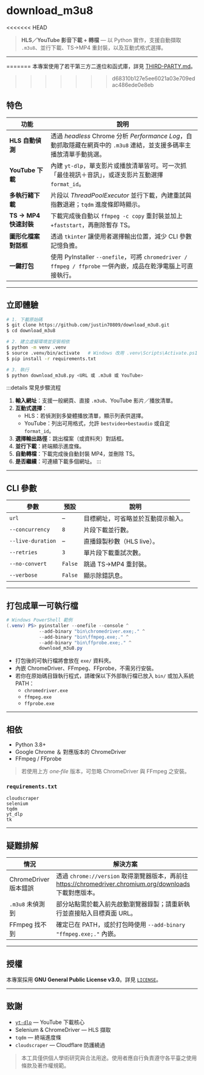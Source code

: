 ﻿# download_m3u8

<<<<<<< HEAD
> **HLS／YouTube 影音下載 + 轉檔** — 以 Python 實作，支援自動擷取 `.m3u8`、並行下載、TS→MP4 重封裝，以及互動式格式選擇。

---
=======
本專案使用了若干第三方二進位和函式庫，詳見 [THIRD-PARTY.md](THIRD-PARTY.md)。
>>>>>>> d68310b127e5ee6021a03e709edac486ede0e8eb

## 特色

| 功能 | 說明 |
|------|------|
| **HLS 自動偵測** | 透過 *headless* Chrome 分析 *Performance Log*，自動抓取隱藏在網頁中的 `.m3u8` 連結，並支援多碼率主播放清單手動挑選。 |
| **YouTube 下載** | 內建 `yt‑dlp`，單支影片或播放清單皆可。可一次抓「最佳視訊＋音訊」，或逐支影片互動選擇 `format_id`。 |
| **多執行緒下載** | 片段以 *ThreadPoolExecutor* 並行下載，內建重試與指數退避；`tqdm` 進度條即時顯示。 |
| **TS → MP4 快速封裝** | 下載完成後自動以 `ffmpeg -c copy` 重封裝並加上 `+faststart`，再刪除暫存 TS。 |
| **圖形化檔案對話框** | 透過 `tkinter` 讓使用者選擇輸出位置，減少 CLI 參數記憶負擔。 |
| **一鍵打包** | 使用 PyInstaller `--onefile`，可將 `chromedriver / ffmpeg / ffprobe` 一併內嵌，成品在乾淨電腦上可直接執行。 |

---

## 立即體驗

```bash
# 1. 下載原始碼
$ git clone https://github.com/justin70809/download_m3u8.git
$ cd download_m3u8

# 2. 建立虛擬環境並安裝相依
$ python -m venv .venv
$ source .venv/bin/activate   # Windows 改用 .venv\Scripts\Activate.ps1
$ pip install -r requirements.txt

# 3. 執行
$ python download_m3u8.py <URL 或 .m3u8 或 YouTube>
```

:::details 常見步驟流程
1. **輸入網址**：支援一般網頁、直接 `.m3u8`、YouTube 影片／播放清單。
2. **互動式選擇**：
   - HLS：若偵測到多變體播放清單，顯示列表供選擇。
   - YouTube：列出可用格式，允許 `bestvideo+bestaudio` 或自定 `format_id`。
3. **選擇輸出路徑**：跳出檔案（或資料夾）對話框。
4. **並行下載**：終端顯示進度條。
5. **自動轉檔**：下載完成後自動封裝 MP4，並刪除 TS。
6. **是否繼續**：可連續下載多個網址。
:::

---

## CLI 參數

| 參數 | 預設 | 說明 |
|------|------|------|
| `url` | – | 目標網址，可省略並於互動提示輸入。 |
| `--concurrency` | `8` | 片段下載並行數。 |
| `--live-duration` | – | 直播錄製秒數（HLS live）。 |
| `--retries` | `3` | 單片段下載重試次數。 |
| `--no-convert` | `False` | 跳過 TS→MP4 重封裝。 |
| `--verbose` | `False` | 顯示除錯訊息。 |

---

## 打包成單一可執行檔

```powershell
# Windows PowerShell 範例
(.venv) PS> pyinstaller --onefile --console ^
            --add-binary "bin\chromedriver.exe;." ^
            --add-binary "bin\ffmpeg.exe;." ^
            --add-binary "bin\ffprobe.exe;." ^
            download_m3u8.py
```

- 打包後的可執行檔將會放在 `exe/` 資料夾。
- 內嵌 ChromeDriver、FFmpeg、FFprobe，不需另行安裝。
- 若你在原始碼目錄執行程式，請確保以下外部執行檔已放入 `bin/` 或加入系統 PATH：
  - `chromedriver.exe`
  - `ffmpeg.exe`
  - `ffprobe.exe`

---

## 相依

- Python 3.8+
- Google Chrome ＆ 對應版本的 ChromeDriver
- FFmpeg / FFprobe

> 若使用上方 *one‑file* 版本，可忽略 ChromeDriver 與 FFmpeg 之安裝。

### `requirements.txt`

```
cloudscraper
selenium
tqdm
yt_dlp
tk
```

---

## 疑難排解

| 情況 | 解決方案 |
|-------|-----------|
| ChromeDriver 版本錯誤 | 透過 `chrome://version` 取得瀏覽器版本，再前往 <https://chromedriver.chromium.org/downloads> 下載對應版本。 |
| `.m3u8` 未偵測到 | 部分站點需於載入前先啟動瀏覽器錄製；請重新執行並直接貼入目標頁面 URL。 |
| FFmpeg 找不到 | 確定已在 PATH，或於打包時使用 `--add-binary "ffmpeg.exe;."` 內嵌。 |

---

## 授權

本專案採用 **GNU General Public License v3.0**。詳見 [`LICENSE`](LICENSE)。

---

## 致謝

- [`yt-dlp`](https://github.com/yt-dlp/yt-dlp) — YouTube 下載核心
- Selenium & ChromeDriver — HLS 擷取
- `tqdm` — 終端進度條
- `cloudscraper` — Cloudflare 防護繞過

> 本工具僅供個人學術研究與合法用途。使用者應自行負責遵守各平臺之使用條款及著作權規範。

